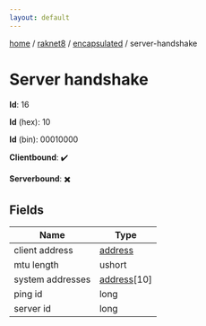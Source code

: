 ```yaml
---
layout: default
---
```


[home](/)  /  [raknet8](/protocol/raknet8)  /  [encapsulated](/protocol/raknet8/encapsulated)  /  server-handshake

# Server handshake

**Id**: 16

**Id** (hex): 10

**Id** (bin): 00010000

**Clientbound**: ✔️

**Serverbound**: ✖️

## Fields

Name | Type
---|---
client address | [address](/protocol/raknet8/types/address)
mtu length | ushort
system addresses | [address](/protocol/raknet8/types/address)[10]
ping id | long
server id | long

